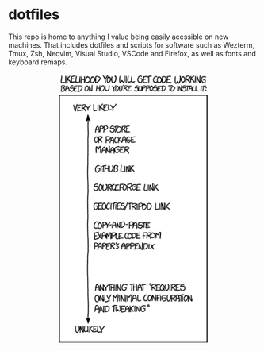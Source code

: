 # dotfiles

This repo is home to anything I value being easily acessible on new machines. That includes dotfiles and scripts for software such as Wezterm, Tmux, Zsh, Neovim, Visual Studio, VSCode and Firefox, as well as fonts and keyboard remaps.

<p align="center">
    <img align="center" src="common/img/xkcd.png" alt="drawing" width="300" />
</p>
